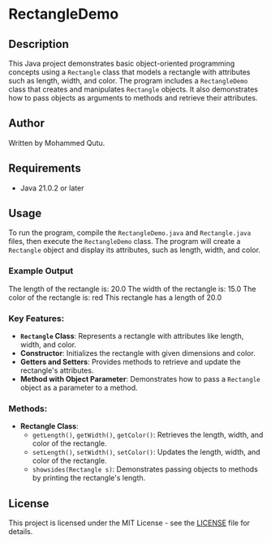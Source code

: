 # RectangleDemo

## Description
This Java project demonstrates basic object-oriented programming concepts using a `Rectangle` class that models a rectangle with attributes such as length, width, and color. The program includes a `RectangleDemo` class that creates and manipulates `Rectangle` objects. It also demonstrates how to pass objects as arguments to methods and retrieve their attributes.

## Author
Written by Mohammed Qutu.

## Requirements
- Java 21.0.2 or later

## Usage
To run the program, compile the `RectangleDemo.java` and `Rectangle.java` files, then execute the `RectangleDemo` class. The program will create a `Rectangle` object and display its attributes, such as length, width, and color.

### Example Output
The length of the rectangle is: 20.0 The width of the rectangle is: 15.0 The color of the rectangle is: red This rectangle has a length of 20.0

### Key Features:
- **`Rectangle` Class**: Represents a rectangle with attributes like length, width, and color.
- **Constructor**: Initializes the rectangle with given dimensions and color.
- **Getters and Setters**: Provides methods to retrieve and update the rectangle's attributes.
- **Method with Object Parameter**: Demonstrates how to pass a `Rectangle` object as a parameter to a method.

### Methods:
- **Rectangle Class**:
  - `getLength()`, `getWidth()`, `getColor()`: Retrieves the length, width, and color of the rectangle.
  - `setLength()`, `setWidth()`, `setColor()`: Updates the length, width, and color of the rectangle.
  - `showsides(Rectangle s)`: Demonstrates passing objects to methods by printing the rectangle's length.

## License
This project is licensed under the MIT License - see the [LICENSE](LICENSE) file for details.
